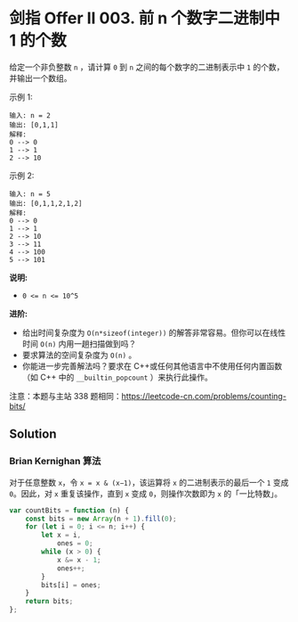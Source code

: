 # 剑指 Offer II 003. 前 n 个数字二进制中 1 的个数

给定一个非负整数 `n` ，请计算 `0` 到 `n` 之间的每个数字的二进制表示中 `1` 的个数，并输出一个数组。

示例 1:

```
输入: n = 2
输出: [0,1,1]
解释:
0 --> 0
1 --> 1
2 --> 10
```

示例 2:

```
输入: n = 5
输出: [0,1,1,2,1,2]
解释:
0 --> 0
1 --> 1
2 --> 10
3 --> 11
4 --> 100
5 --> 101
```

**说明:**

-   `0 <= n <= 10^5`

**进阶:**

-   给出时间复杂度为 `O(n*sizeof(integer))` 的解答非常容易。但你可以在线性时间 `O(n)` 内用一趟扫描做到吗？
-   要求算法的空间复杂度为 `O(n)` 。
-   你能进一步完善解法吗？要求在 C++或任何其他语言中不使用任何内置函数（如 C++ 中的 `__builtin_popcount` ）来执行此操作。

注意：本题与主站 338 题相同：https://leetcode-cn.com/problems/counting-bits/

## Solution

### Brian Kernighan 算法

对于任意整数 `x`，令 `x = x & (x−1)`，该运算将 `x` 的二进制表示的最后一个 `1` 变成 `0`。因此，对 `x` 重复该操作，直到 `x` 变成 `0`，则操作次数即为 `x` 的「一比特数」。

```js
var countBits = function (n) {
    const bits = new Array(n + 1).fill(0);
    for (let i = 0; i <= n; i++) {
        let x = i,
            ones = 0;
        while (x > 0) {
            x &= x - 1;
            ones++;
        }
        bits[i] = ones;
    }
    return bits;
};
```
